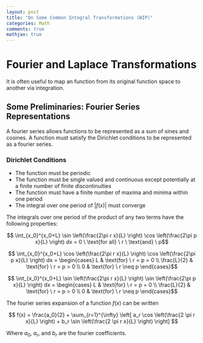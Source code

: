 ```yaml
---
layout: post
title: "On Some Common Integral Transformations (WIP)"
categories: Math
comments: true
mathjax: true
---
```


# Fourier and Laplace Transformations

It is often useful to map an function from its original function space to another via integration.

## Some Preliminaries: Fourier Series Representations

A fourier series allows functions to be represented as a sum of sines and cosines. A function must satisfy the Dirichlet conditions to be represented as a fourier series.

### Dirichlet Conditions

- The function must be periodic
- The function must be single valued and continuous except potentially at a finite number of finite discontinuities
- The function must have a finite number of maxima and minima within one period
- The integral over one period of $\vert f(x) \vert$ must converge

The integrals over one period of the product of any two terms have the following properties:

$$ \int_{x_0}^{x_0+L} \sin \left(\frac{2\pi r x}{L} \right) \cos \left(\frac{2\pi p x}{L} \right) dx = 0 \ \text{for all} \ r \ \text{and} \ p$$

$$ \int_{x_0}^{x_0+L} \cos \left(\frac{2\pi r x}{L} \right) \cos \left(\frac{2\pi p x}{L} \right) dx =
\begin{cases}
L & \text{for} \ r = p = 0 \\
\frac{L}{2} & \text{for} \  r = p > 0 \\
0 & \text{for} \ r \neq p
\end{cases}$$

$$ \int_{x_0}^{x_0+L} \sin \left(\frac{2\pi r x}{L} \right) \sin \left(\frac{2\pi p x}{L} \right) dx =
\begin{cases}
L & \text{for} \ r = p = 0 \\
\frac{L}{2} & \text{for} \  r = p > 0 \\
0 & \text{for} \ r \neq p
\end{cases}$$

The fourier series expansion of a function $f(x)$ can be written

$$ 
f(x) = \frac{a_0}{2} + \sum_{r=1}^{\infty} \left[ a_r \cos \left(\frac{2 \pi r x}{L} \right) + b_r \sin \left(\frac{2 \pi r x}{L} \right) \right]
$$

Where $a_0$, $a_r$, and $b_r$ are the fourier coefficients.